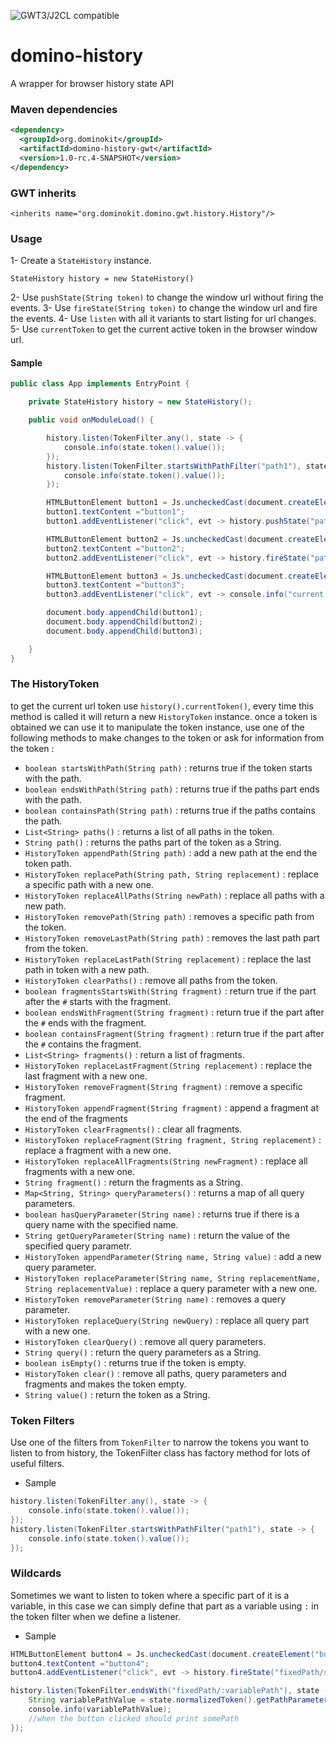 ![GWT3/J2CL compatible](https://img.shields.io/badge/GWT3/J2CL-compatible-brightgreen.svg)

# domino-history
A wrapper for browser history state API

### Maven dependencies 

```xml
<dependency>
  <groupId>org.dominokit</groupId>
  <artifactId>domino-history-gwt</artifactId>
  <version>1.0-rc.4-SNAPSHOT</version>
</dependency>
```

### GWT inherits

`<inherits name="org.dominokit.domino.gwt.history.History"/>`

### Usage

1- Create a `StateHistory` instance.

`StateHistory history = new StateHistory()`

2- Use `pushState(String token)` to change the window url without firing the events.
3- Use `fireState(String token)` to change the window url and fire the events.
4- Use `listen` with all it variants to start listing for url changes.
5- Use `currentToken` to get the current active token in the browser window url.

#### Sample

```java
public class App implements EntryPoint {

    private StateHistory history = new StateHistory();

    public void onModuleLoad() {

        history.listen(TokenFilter.any(), state -> {
            console.info(state.token().value());
        });
        history.listen(TokenFilter.startsWithPathFilter("path1"), state -> {
            console.info(state.token().value());
        });

        HTMLButtonElement button1 = Js.uncheckedCast(document.createElement("button"));
        button1.textContent ="button1";
        button1.addEventListener("click", evt -> history.pushState("path1/path2"));

        HTMLButtonElement button2 = Js.uncheckedCast(document.createElement("button"));
        button2.textContent ="button2";
        button2.addEventListener("click", evt -> history.fireState("path3/path4"));

        HTMLButtonElement button3 = Js.uncheckedCast(document.createElement("button"));
        button3.textContent ="button3";
        button3.addEventListener("click", evt -> console.info("current token : "+history.currentToken().value()));

        document.body.appendChild(button1);
        document.body.appendChild(button2);
        document.body.appendChild(button3);

    }
}
```

### The HistoryToken

to get the current url token use `history().currentToken()`, every time this method is called it will return a new `HistoryToken` instance. once a token is obtained we can use it to manipulate the token instance, use one of the following methods to make changes to the token or ask for information from the token : 

* `boolean startsWithPath(String path)` : returns true if the token starts with the path.
* `boolean endsWithPath(String path)` : returns true if the paths part ends with the path.
* `boolean containsPath(String path)` : returns true if the paths contains the path.
* `List<String> paths()` : returns a list of all paths in the token.
* `String path()` : returns the paths part of the token as a String.
* `HistoryToken appendPath(String path)` : add a new path at the end the token path.
* `HistoryToken replacePath(String path, String replacement)` : replace a specific path with a new one.
* `HistoryToken replaceAllPaths(String newPath)` : replace all paths with a new path.
* `HistoryToken removePath(String path)` : removes a specific path from the token.
* `HistoryToken removeLastPath(String path)` : removes the last path part from the token.
* `HistoryToken replaceLastPath(String replacement)` : replace the last path in token with a new path.
* `HistoryToken clearPaths()` : remove all paths from the token.
* `boolean fragmentsStartsWith(String fragment)` : return true if the part after the `#` starts with the fragment.
* `boolean endsWithFragment(String fragment)` : return true if the part after the `#` ends with the fragment.
* `boolean containsFragment(String fragment)` : return true if the part after the `#` contains the fragment.
* `List<String> fragments()` : return a list of fragments.
* `HistoryToken replaceLastFragment(String replacement)` : replace the last fragment with a new one.
* `HistoryToken removeFragment(String fragment)` : remove a specific fragment.
* `HistoryToken appendFragment(String fragment)` : append a fragment at the end of the fragments
* `HistoryToken clearFragments()` : clear all fragments.
* `HistoryToken replaceFragment(String fragment, String replacement)` : replace a fragment with a new one.
* `HistoryToken replaceAllFragments(String newFragment)` : replace all fragments with a new one.
* `String fragment()` : return the fragments as a String.
* `Map<String, String> queryParameters()` : returns a map of all query parameters.
* `boolean hasQueryParameter(String name)` : returns true if there is a query name with the specified name.
* `String getQueryParameter(String name)` : return the value of the specified query parametr.
* `HistoryToken appendParameter(String name, String value)` : add a new query parameter.
* `HistoryToken replaceParameter(String name, String replacementName, String replacementValue)` : replace a query parameter with a new one.
* `HistoryToken removeParameter(String name)` : removes a query parameter.
* `HistoryToken replaceQuery(String newQuery)` : replace all query part with a new one.
* `HistoryToken clearQuery()` : remove all query parameters.
* `String query()` : return the query parameters as a String.
* `boolean isEmpty()` : returns true if the token is empty.
* `HistoryToken clear()` : remove all paths, query parameters and fragments and makes the token empty.
* `String value()` : return the token as a String.

### Token Filters

Use one of the filters from `TokenFilter` to narrow the tokens you want to listen to from history, the TokenFilter class has factory method for lots of useful filters.

- Sample

```java
history.listen(TokenFilter.any(), state -> {
    console.info(state.token().value());
});
history.listen(TokenFilter.startsWithPathFilter("path1"), state -> {
    console.info(state.token().value());
});
```

### Wildcards

Sometimes we want to listen to token where a specific part of it is a variable, in this case we can simply define that part as a variable using `:` in the token filter when we define a listener.

- Sample

```java
HTMLButtonElement button4 = Js.uncheckedCast(document.createElement("button"));
button4.textContent ="button4";
button4.addEventListener("click", evt -> history.fireState("fixedPath/somePath"));

history.listen(TokenFilter.endsWith("fixedPath/:variablePath"), state -> {
    String variablePathValue = state.normalizedToken().getPathParameter("variablePath");
    console.info(variablePathValue);
    //when the button clicked should print somePath
});
``` 



